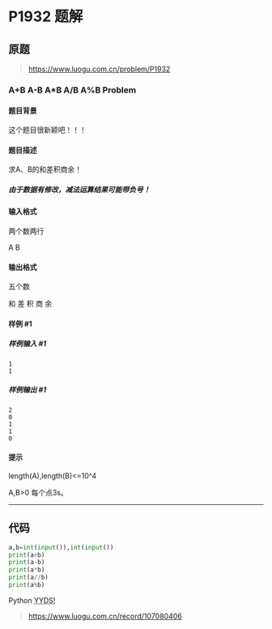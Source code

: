 # P1932 题解

## 原题

> <https://www.luogu.com.cn/problem/P1932>

### A+B  A-B  A*B  A/B A%B Problem

#### 题目背景

这个题目很新颖吧！！！

#### 题目描述

求A、B的和差积商余！

##### 由于数据有修改，减法运算结果可能带负号！

#### 输入格式

两个数两行

A
B

#### 输出格式

五个数

和
差
积
商
余

#### 样例 #1

##### 样例输入 #1

```
1
1
```

##### 样例输出 #1

```
2
0
1
1
0
```

#### 提示

length(A),length(B)<=10^4

A,B>0
每个点3s。

---

## 代码

```python
a,b=int(input()),int(input())
print(a+b)
print(a-b)
print(a*b)
print(a//b)
print(a%b)
```

Python <abbr title="永远单身">YYDS!</abbr>

> <https://www.luogu.com.cn/record/107080406>
